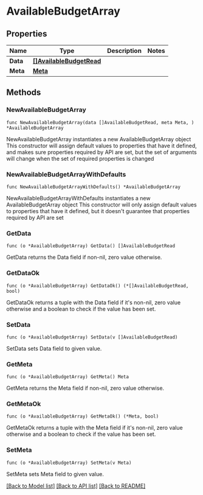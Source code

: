 # AvailableBudgetArray

## Properties

Name | Type | Description | Notes
------------ | ------------- | ------------- | -------------
**Data** | [**[]AvailableBudgetRead**](AvailableBudgetRead.md) |  | 
**Meta** | [**Meta**](Meta.md) |  | 

## Methods

### NewAvailableBudgetArray

`func NewAvailableBudgetArray(data []AvailableBudgetRead, meta Meta, ) *AvailableBudgetArray`

NewAvailableBudgetArray instantiates a new AvailableBudgetArray object
This constructor will assign default values to properties that have it defined,
and makes sure properties required by API are set, but the set of arguments
will change when the set of required properties is changed

### NewAvailableBudgetArrayWithDefaults

`func NewAvailableBudgetArrayWithDefaults() *AvailableBudgetArray`

NewAvailableBudgetArrayWithDefaults instantiates a new AvailableBudgetArray object
This constructor will only assign default values to properties that have it defined,
but it doesn't guarantee that properties required by API are set

### GetData

`func (o *AvailableBudgetArray) GetData() []AvailableBudgetRead`

GetData returns the Data field if non-nil, zero value otherwise.

### GetDataOk

`func (o *AvailableBudgetArray) GetDataOk() (*[]AvailableBudgetRead, bool)`

GetDataOk returns a tuple with the Data field if it's non-nil, zero value otherwise
and a boolean to check if the value has been set.

### SetData

`func (o *AvailableBudgetArray) SetData(v []AvailableBudgetRead)`

SetData sets Data field to given value.


### GetMeta

`func (o *AvailableBudgetArray) GetMeta() Meta`

GetMeta returns the Meta field if non-nil, zero value otherwise.

### GetMetaOk

`func (o *AvailableBudgetArray) GetMetaOk() (*Meta, bool)`

GetMetaOk returns a tuple with the Meta field if it's non-nil, zero value otherwise
and a boolean to check if the value has been set.

### SetMeta

`func (o *AvailableBudgetArray) SetMeta(v Meta)`

SetMeta sets Meta field to given value.



[[Back to Model list]](../README.md#documentation-for-models) [[Back to API list]](../README.md#documentation-for-api-endpoints) [[Back to README]](../README.md)


